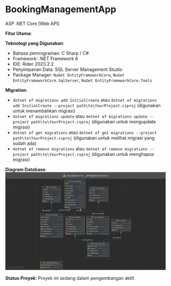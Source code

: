 # BookingManagementApp
ASP .NET Core [Web API]

**Fitur Utama**:
<!--
- Tambah, edit, dan hapus tugas dengan cepat.
- Prioritaskan tugas dengan kode warna.
- Tampilkan daftar tugas berdasarkan kategori atau tenggat waktu.
- Berbagi daftar tugas dengan orang lain untuk kolaborasi.
-->

**Teknologi yang Digunakan**:
- Bahasa pemrograman: C Sharp / C#
- Framework: .NET Framework 6
- IDE: Rider 2023.2.2
- Penyimpanan Data: SQL Server Management Studio
- Package Manager: `NuGet EntityFrameworkCore`, `NuGet EntityFrameworkCore.SqlServer`, `NuGet EntityFrameworkCore.Tools`

**Migration**:
- `dotnet ef migrations add InitialCreate` atau `dotnet ef migrations add InitialCreate --project path\to\YourProject.csproj` (digunakan untuk menambahkan migrasi)
- `dotnet ef migrations update` atau `dotnet ef migrations update --project path\to\YourProject.csproj` (digunakan untuk mengupdate migrasi)
- `dotnet ef get migrations` atau `dotnet ef get migrations --project path\to\YourProject.csproj` (digunakan untuk melihat migrasi yang sudah ada)
- `dotnet ef remove migrations` atau `dotnet ef remove migrations --project path\to\YourProject.csproj` (digunakan untuk menghapus migrasi)

**Diagram Database**:
![img.png](img.png)

**Status Proyek**: Proyek ini sedang dalam pengembangan aktif.
